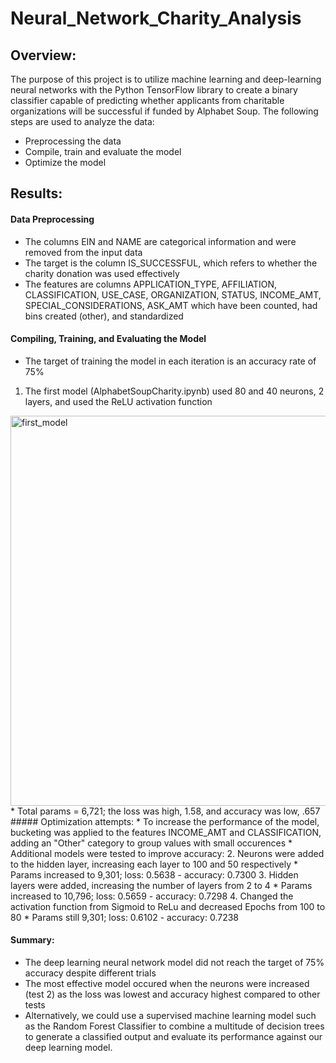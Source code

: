 # Neural_Network_Charity_Analysis

## Overview: 
The purpose of this project is to utilize machine learning and deep-learning neural networks with the Python TensorFlow library to create a binary classifier capable of predicting whether applicants from charitable organizations will be successful if funded by Alphabet Soup. 
The following steps are used to analyze the data:
  * Preprocessing the data 
  * Compile, train and evaluate the model
  * Optimize the model

## Results: 
#### Data Preprocessing
* The columns EIN and NAME are categorical information and were removed from the input data
* The target is the column IS_SUCCESSFUL, which refers to whether the charity donation was used effectively
* The features are columns APPLICATION_TYPE, AFFILIATION, CLASSIFICATION, USE_CASE, ORGANIZATION, STATUS, INCOME_AMT, SPECIAL_CONSIDERATIONS, ASK_AMT which have been counted, had bins created (other), and standardized


#### Compiling, Training, and Evaluating the Model
* The target of training the model in each iteration is an accuracy rate of 75%
1. The first model (AlphabetSoupCharity.ipynb) used 80 and 40 neurons, 2 layers, and used the ReLU activation function
<img width="624" alt="first_model" src="https://user-images.githubusercontent.com/103595718/189001575-f3e016c1-a784-421e-a9a0-331f183feff0.png">
  * Total params = 6,721; the loss was high, 1.58, and accuracy was low, .657
##### Optimization attempts: 
* To increase the performance of the model, bucketing was applied to the features INCOME_AMT and CLASSIFICATION, adding an "Other" category to group values with small occurences
* Additional models were tested to improve accuracy:
2. Neurons were added to the hidden layer, increasing each layer to 100 and 50 respectively
  * Params increased to 9,301; loss: 0.5638 - accuracy: 0.7300
3. Hidden layers were added, increasing the number of layers from 2 to 4
  * Params increased to 10,796; loss: 0.5659 - accuracy: 0.7298 
4. Changed the activation function from Sigmoid to ReLu and decreased Epochs from 100 to 80
  * Params still 9,301; loss: 0.6102 - accuracy: 0.7238 


#### Summary: 
* The deep learning neural network model did not reach the target of 75% accuracy despite different trials
* The most effective model occured when the neurons were increased (test 2) as the loss was lowest and accuracy highest compared to other tests
* Alternatively, we could use a supervised machine learning model such as the Random Forest Classifier to combine a multitude of decision trees to generate a classified output and evaluate its performance against our deep learning model.
